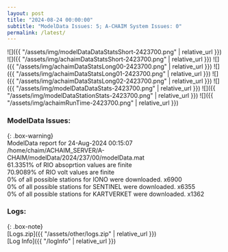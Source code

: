 ```yaml
---
layout: post
title: "2024-08-24 00:00:00"
subtitle: "ModelData Issues: 5; A-CHAIM System Issues: 0"
permalink: /latest/
---
```


![]({{ "/assets/img/modelDataDataStatsShort-2423700.png" | relative_url }})
![]({{ "/assets/img/achaimDataStatsShort-2423700.png" | relative_url }})
![]({{ "/assets/img/achaimDataStatsLong00-2423700.png" | relative_url }})
![]({{ "/assets/img/achaimDataStatsLong01-2423700.png" | relative_url }})
![]({{ "/assets/img/achaimDataStatsLong02-2423700.png" | relative_url }})
![]({{ "/assets/img/modelDataDataStats-2423700.png" | relative_url }})
![]({{ "/assets/img/modelDataStationStats-2423700.png" | relative_url }})
![]({{ "/assets/img/achaimRunTime-2423700.png" | relative_url }})


### ModelData Issues:  
  
{: .box-warning}  
 ModelData report for 24-Aug-2024 00:15:07   
 /home/chaim/ACHAIM_SERVER/A-CHAIM/modelData/2024/237/00/modelData.mat   
 61.3351% of RIO absoprtion values are finite   
 70.9089% of RIO volt values are finite   
 0% of all possible stations for IONO were downloaded. x6900   
 0% of all possible stations for SENTINEL were downloaded. x6355   
 0% of all possible stations for KARTVERKET were downloaded. x1362   
  


### Logs:  
  
{: .box-note}  
[Logs.zip]({{ "/assets/other/logs.zip" | relative_url }})  
[Log Info]({{ "/logInfo" | relative_url }})  
